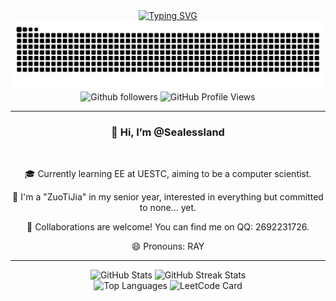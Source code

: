 <div align="center">
  <div align="center">
  <a href="https://git.io/typing-svg"><img src="https://readme-typing-svg.herokuapp.com?font=Fira+Code&size=40&pause=1000&center=true&vCenter=true&width=870&height=100&lines=%3C+%F0%9F%91%8B%F0%9F%8F%BBHello%2CWorld!+I+am+sealessland+%2F%3E" alt="Typing SVG" /></a>
</div>

  <picture>
    <source media="(prefers-color-scheme: dark)" srcset="https://raw.githubusercontent.com/Sealessland/Sealessland/output/github-contribution-grid-snake-dark.svg">
    <source media="(prefers-color-scheme: light)" srcset="https://raw.githubusercontent.com/Sealessland/Sealessland/output/github-contribution-grid-snake.svg">
    <img alt="github-snake" src="https://raw.githubusercontent.com/Sealessland/Sealessland/output/github-contribution-grid-snake.svg" />
  </picture>
</div>


<div align="center">
  <img src="https://img.shields.io/badge/dynamic/json?logoColor=fff&logo=Github&color=000&labelColor=666&label=Github&query=%24.data.totalSubs&suffix=%20followers&url=https%3A%2F%2Fapi.spencerwoo.com%2Fsubstats%2F%3Fsource%3Dgithub%26queryKey%3Dsealessland" alt="Github followers">
  <img src="https://komarev.com/ghpvc/?username=sealessland&style=flat-square" alt="GitHub Profile Views">
</div>

---

<div align="center">
  <h3>👋 Hi, I’m @Sealessland</h3>
  <br>
  <p>🎓 Currently learning EE at UESTC, aiming to be a computer scientist.</p>
  <p>🔭 I'm a "ZuoTiJia" in my senior year, interested in everything but committed to none... yet.</p>
  <p>🤝 Collaborations are welcome! You can find me on QQ: 2692231726.</p>
  <p>😄 Pronouns: RAY</p>
</div>

---

<div align="center">
  <img src="https://github-readme-stats.vercel.app/api?username=sealessland&show_icons=true&theme=monokai&hide_border=true" alt="GitHub Stats">
  <img src="https://github-readme-streak-stats.herokuapp.com/?user=sealessland&theme=monokai&hide_border=true" alt="GitHub Streak Stats">
  <br>
  <img src="https://github-readme-stats.vercel.app/api/top-langs/?username=sealessland&layout=compact&theme=monokai&hide_border=true" alt="Top Languages">
  <img src="https://leetcode.card.workers.dev/sealessland?theme=dark&font=firacode" alt="LeetCode Card">
</div>

